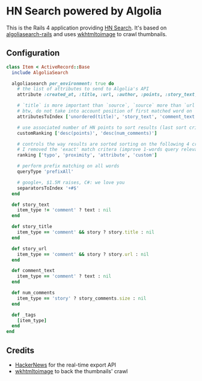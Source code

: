 HN Search powered by Algolia
==================

This is the Rails 4 application providing [HN Search](hnsearch.algolia.com). It's based on [algoliasearch-rails](https://github.com/algolia/algoliasearch-rails) and uses [wkhtmltoimage](https://code.google.com/p/wkhtmltopdf/) to crawl thumbnails.

Configuration
--------------

```ruby
class Item < ActiveRecord::Base
  include AlgoliaSearch

  algoliasearch per_environment: true do
    # the list of attributes to send to Algolia's API
    attribute :created_at, :title, :url, :author, :points, :story_text, :comment_text, :author, :_tags, :num_comments, :story_id, :story_title, :story_url

    # `title` is more important than `source`, `source` more than `url`, `url` more than `author`
    # btw, do not take into account position of first matched word on `title` and `url` matches
    attributesToIndex ['unordered(title)', 'story_text', 'comment_text', 'unordered(url)', 'author']

    # use associated number of HN points to sort results (last sort criteria)
    customRanking ['desc(points)', 'desc(num_comments)']

    # controls the way results are sorted sorting on the following 4 criteria (one after another)
    # I removed the 'exact' match critera (improve 1-words query relevance, doesn't fit HNSearch needs)
    ranking ['typo', 'proximity', 'attribute', 'custom']

    # perform prefix matching on all words
    queryType 'prefixAll'

    # google+, $1.5M raises, C#: we love you
    separatorsToIndex '+#$'
  end

  def story_text
    item_type != 'comment' ? text : nil
  end

  def story_title
    item_type == 'comment' && story ? story.title : nil
  end

  def story_url
    item_type == 'comment' && story ? story.url : nil
  end

  def comment_text
    item_type == 'comment' ? text : nil
  end

  def num_comments
    item_type == 'story' ? story_comments.size : nil
  end

  def _tags
    [item_type]
  end
end
```

Credits
--------
    
* [HackerNews](https://news.ycombinator.com) for the real-time export API
* [wkhtmltoimage](https://code.google.com/p/wkhtmltopdf/) to back the thumbnails' crawl
